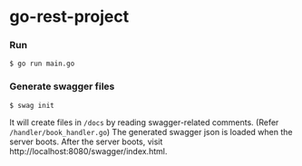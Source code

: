 # go-rest-project

### Run
```
$ go run main.go
```

### Generate swagger files
```
$ swag init
```

It will create files in `/docs` by reading swagger-related comments. (Refer `/handler/book_handler.go`)
The generated swagger json is loaded when the server boots.
After the server boots, visit http://localhost:8080/swagger/index.html.